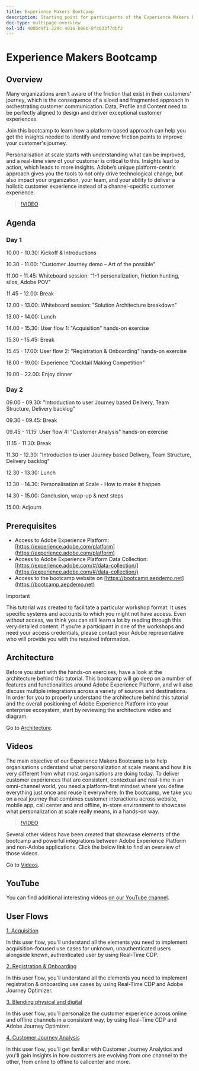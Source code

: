 ```yaml
---
title: Experience Makers Bootcamp
description: Starting point for participants of the Experience Makers Bootcamp
doc-type: multipage-overview
exl-id: 400bd9f1-229c-4016-b06b-8fc033f7dbf2
---
```

# Experience Makers Bootcamp

## Overview

Many organizations aren't aware of the friction that exist in their customers’ journey, which is the consequence of a siloed and fragmented approach in orchestrating customer communication. Data, Profile and Content need to be perfectly aligned to design and deliver exceptional customer experiences.

Join this bootcamp to learn how a platform-based approach can help you get the insights needed to identify and remove friction points to improve your customer's journey.

Personalisation at scale starts with understanding what can be improved, and a real-time view of your customer is critical to this. Insights lead to action, which leads to more insights. Adobe’s unique platform-centric approach gives you the tools to not only drive technological change, but also impact your organization, your team, and your ability to deliver a holistic customer experience instead of a channel-specific customer experience.

>[!VIDEO](https://video.tv.adobe.com/v/344962?quality=12&enable=on)

## Agenda

### Day 1

10.00 - 10.30: Kickoff & Introductions

10.30 - 11.00: "Customer Journey demo – Art of the possible"

11.00 - 11.45: Whiteboard session: “1-1 personalization, friction hunting, silos, Adobe POV"

11.45 - 12.00: Break

12.00 - 13.00: Whiteboard session: "Solution Architecture breakdown"

13.00 - 14.00: Lunch

14.00 - 15.30: User flow 1: "Acquisition" hands-on exercise

15.30 - 15.45: Break

15.45 - 17.00: User flow 2: "Registration & Onboarding" hands-on exercise

18.00 - 19.00: Experience "Cocktail Making Competition" 

19.00 - 22.00: Enjoy dinner

### Day 2

09.00 - 09.30: "Introduction to user Journey based Delivery, Team Structure, Delivery backlog"

09.30 - 09.45: Break

09.45 - 11.15: User flow 4: "Customer Analysis" hands-on exercise

11.15 - 11.30: Break

11.30 - 12.30: "Introduction to user Journey based Delivery, Team Structure, Delivery backlog"

12.30 - 13.30: Lunch

13.30 - 14.30: Personalisation at Scale - How to make it happen

14.30 - 15.00: Conclusion, wrap-up & next steps

15.00: Adjourn

## Prerequisites

- Access to Adobe Experience Platform: [https://experience.adobe.com/platform](https://experience.adobe.com/platform)
- Access to Adobe Experience Platform Data Collection: [https://experience.adobe.com/#/data-collection/](https://experience.adobe.com/#/data-collection/)
- Access to the bootcamp website on [https://bootcamp.aepdemo.net](https://bootcamp.aepdemo.net)

>[!IMPORTANT]
>
>This tutorial was created to facilitate a particular workshop format. It uses specific systems and accounts to which you might not have access. Even without access, we think you can still learn a lot by reading through this very detailed content. If you're a participant in one of the workshops and need your access credentials, please contact your Adobe representative who will provide you with the required information.

## Architecture

Before you start with the hands-on exercises, have a look at the architecture behind this tutorial. This bootcamp will go deep on a number of features and functionalities around Adobe Experience Platform, and will also discuss multiple integrations across a variety of sources and destinations. In order for you to properly understand the architecture behind this tutorial and the overall positioning of Adobe Experience Platform into your enterprise ecosystem, start by reviewing the architecture video and diagram.

Go to [Architecture](https://experienceleague.adobe.com/docs/platform-learn/comprehensive-technical-tutorial-v22/architecture.html?lang=en).

## Videos

The main objective of our Experience Makers Bootcamp is to help organisations understand what personalization at scale means and how it is very different from what most organisations are doing today. To deliver customer experiences that are consistent, contextual and real-time in an omni-channel world, you need a platform-first mindset where you define everything just once and reuse it everywhere. In the bootcamp, we take you on a real journey that combines customer interactions across website, mobile app, call center and and offline, in-store environment to showcase what personalization at scale really means, in a hands-on way.

>[!VIDEO](https://video.tv.adobe.com/v/345446?quality=12&enable=on)

Several other videos have been created that showcase elements of the bootcamp and powerful integrations between Adobe Experience Platform and non-Adobe applications. Click the below link to find an overview of those videos.

Go to [Videos](https://experienceleague.adobe.com/docs/platform-learn/comprehensive-technical-tutorial-v22/videos.html?lang=en).

## YouTube

You can find additional interesting videos [on our YouTube channel](https://www.youtube.com/channel/UCUKG2dkZ9pYuZUPebQ21jUw).

## User Flows

[1. Acquisition](./uc/uc1/uc1.md)

In this user flow, you'll understand all the elements you need to implement acquisition-focused use cases for unknown, unauthenticated users alongside known, authenticated user by using Real-Time CDP.

[2. Registration & Onboarding](./uc/uc2/uc2.md)

In this user flow, you'll understand all the elements you need to implement registration & onboarding use cases by using Real-Time CDP and Adobe Journey Optimizer.

[3. Blending physical and digital](./uc/uc3/uc3.md)

In this user flow, you'll personalize the customer experience across online and offline channels in a consistent way, by using Real-Time CDP and Adobe Journey Optimizer.

[4. Customer Journey Analysis](./uc/uc4/uc4.md)

In this user flow, you'll get familiar with Customer Journey Analytics and you'll gain insights in how customers are evolving from one channel to the other, from online to offline to callcenter and more.
